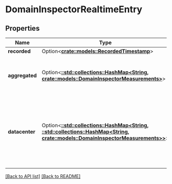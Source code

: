 # DomainInspectorRealtimeEntry

## Properties

Name | Type | Description | Notes
------------ | ------------- | ------------- | -------------
**recorded** | Option<[**crate::models::RecordedTimestamp**](RecordedTimestamp.md)> |  | 
**aggregated** | Option<[**::std::collections::HashMap&lt;String, crate::models::DomainInspectorMeasurements&gt;**](DomainInspectorMeasurements.md)> | Groups [measurements](#measurements-data-model) by backend name and then by IP address. | 
**datacenter** | Option<[**::std::collections::HashMap&lt;String, ::std::collections::HashMap&lt;String, crate::models::DomainInspectorMeasurements&gt;&gt;**](Map.md)> | Groups [measurements](#measurements-data-model) by POP, then backend name, and then IP address. See the [POPs API](/reference/api/utils/pops/) for details about POP identifiers. | 

[[Back to API list]](../README.md#documentation-for-api-endpoints) [[Back to README]](../README.md)


